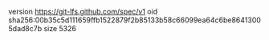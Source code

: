 version https://git-lfs.github.com/spec/v1
oid sha256:00b35c5d111659ffb1522879f2b85133b58c66099ea64c6be86413005dad8c7b
size 5326
